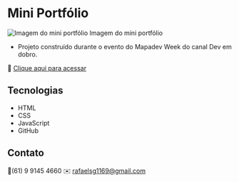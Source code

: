 # Mini Portfólio

![Imagem do mini portfólio]()
Imagem do mini portfólio

- Projeto construído durante o evento do Mapadev Week do canal Dev em dobro.

🔗 [Clique aqui para acessar](https://rafs11.github.io/mini-portfolio/)


## Tecnologias

- HTML
- CSS
- JavaScript
- GitHub


## Contato

📱(61) 9 9145 4660
✉️ rafaelsg1169@gmail.com
